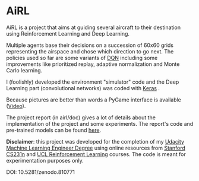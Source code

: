 # AiRL
AiRL is a project that aims at guiding several aircraft to their destination using Reinforcement Learning and Deep Learning.

Multiple agents base their decisions on a succession of 60x60 grids representing the airspace and chose which direction to go next. The policies used so far are some variants of [DQN](https://www.cs.toronto.edu/~vmnih/docs/dqn.pdf "DQN Paper")   including some improvements like prioritized replay, adaptive normalization and Monte Carlo learning.

I (foolishly) developed the environment "simulator" code and the Deep Learning part (convolutional networks) was coded with [Keras](https://keras.io/ "Keras") .

Because pictures are better than words a PyGame interface is available ([Video](https://youtu.be/a0b6hNB-CpQ "Cool Video")).

The project report (in airl/doc) gives a lot of details about the implementation of the project and some experiments. The report's code and pre-trained models can be found [here](https://github.com/malkayo/AiRL-Report "Report Files").

__Disclaimer__: this project was developed for the completion of my [Udacity Machine Learning Engineer Degree](https://www.udacity.com/course/machine-learning-engineer-nanodegree--nd009 "Udacity") using online resources from [Stanford CS231n](http://cs231n.stanford.edu/ "CS231n") and [UCL Reinforcement Learning](http://www0.cs.ucl.ac.uk/staff/d.silver/web/Teaching.html "Silver") courses. The code is meant for experimentation purposes only.

DOI: 10.5281/zenodo.810771
